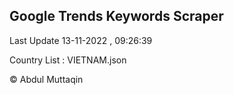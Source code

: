 

## Google Trends Keywords Scraper 
 
Last Update 13-11-2022 , 09:26:39

Country List :
VIETNAM.json



© Abdul Muttaqin 
